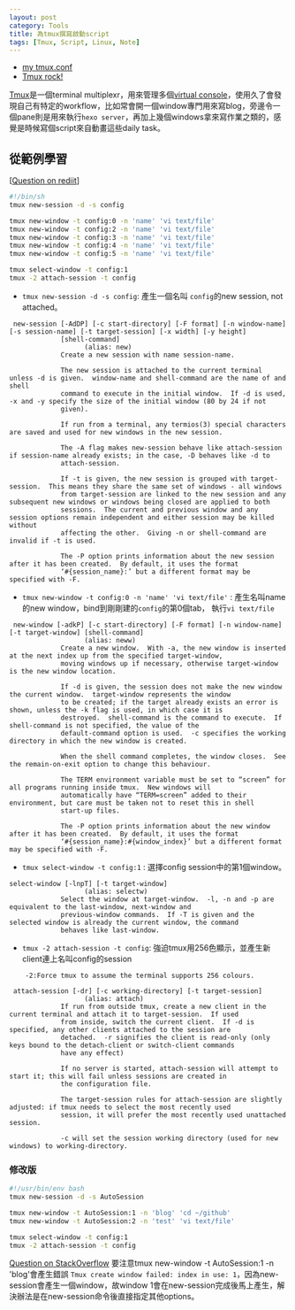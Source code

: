 ```yaml
---
layout: post
category: Tools
title: 為tmux撰寫啟動script
tags: [Tmux, Script, Linux, Note]
---
```


* [my tmux.conf](https://github.com/good5dog5/dotfile/blob/master/config/XDG_CONFIG/tmux/tmux.conf)
* [Tmux rock!](http://www.slideshare.net/chenkaie/tmux-rocks)

[Tmux](https://www.wikiwand.com/en/Tmux)是一個terminal multiplexr，用來管理多個[virtual console](https://www.wikiwand.com/en/Virtual_console)，使用久了會發現自己有特定的workflow，比如常會開一個window專門用來寫blog，旁邊令一個pane則是用來執行`hexo server`，再加上幾個windows拿來寫作業之類的，感覺是時候寫個script來自動畫這些daily task。

<!--more-->

## 從範例學習
[[Question on rediit](https://www.reddit.com/r/tmux/comments/3nhx80/how_can_i_use_one_command_to_open_several_tmux/)]
~~~ sh
#!/bin/sh
tmux new-session -d -s config

tmux new-window -t config:0 -n 'name' 'vi text/file'
tmux new-window -t config:2 -n 'name' 'vi text/file'
tmux new-window -t config:3 -n 'name' 'vi text/file'
tmux new-window -t config:4 -n 'name' 'vi text/file'
tmux new-window -t config:5 -n 'name' 'vi text/file'

tmux select-window -t config:1
tmux -2 attach-session -t config
~~~

* `tmux new-session -d -s config`: 產生一個名叫 `config`的new session, not attached。
~~~
 new-session [-AdDP] [-c start-directory] [-F format] [-n window-name] [-s session-name] [-t target-session] [-x width] [-y height]
             [shell-command]
                   (alias: new)
             Create a new session with name session-name.

             The new session is attached to the current terminal unless -d is given.  window-name and shell-command are the name of and shell
             command to execute in the initial window.  If -d is used, -x and -y specify the size of the initial window (80 by 24 if not
             given).

             If run from a terminal, any termios(3) special characters are saved and used for new windows in the new session.

             The -A flag makes new-session behave like attach-session if session-name already exists; in the case, -D behaves like -d to
             attach-session.

             If -t is given, the new session is grouped with target-session.  This means they share the same set of windows - all windows
             from target-session are linked to the new session and any subsequent new windows or windows being closed are applied to both
             sessions.  The current and previous window and any session options remain independent and either session may be killed without
             affecting the other.  Giving -n or shell-command are invalid if -t is used.

             The -P option prints information about the new session after it has been created.  By default, it uses the format
             ‘#{session_name}:’ but a different format may be specified with -F.
~~~

* `tmux new-window -t config:0 -n 'name' 'vi text/file'` : 產生名叫name的new window，bind到剛剛建的`config`的第0個tab， 執行`vi text/file`
~~~
 new-window [-adkP] [-c start-directory] [-F format] [-n window-name] [-t target-window] [shell-command]
                   (alias: neww)
             Create a new window.  With -a, the new window is inserted at the next index up from the specified target-window,
             moving windows up if necessary, otherwise target-window is the new window location.

             If -d is given, the session does not make the new window the current window.  target-window represents the window
             to be created; if the target already exists an error is shown, unless the -k flag is used, in which case it is
             destroyed.  shell-command is the command to execute.  If shell-command is not specified, the value of the
             default-command option is used.  -c specifies the working directory in which the new window is created.

             When the shell command completes, the window closes.  See the remain-on-exit option to change this behaviour.

             The TERM environment variable must be set to “screen” for all programs running inside tmux.  New windows will
             automatically have “TERM=screen” added to their environment, but care must be taken not to reset this in shell
             start-up files.

             The -P option prints information about the new window after it has been created.  By default, it uses the format
             ‘#{session_name}:#{window_index}’ but a different format may be specified with -F.
~~~
* `tmux select-window -t config:1` : 選擇config session中的第1個window。
~~~
select-window [-lnpT] [-t target-window]
                   (alias: selectw)
             Select the window at target-window.  -l, -n and -p are equivalent to the last-window, next-window and
             previous-window commands.  If -T is given and the selected window is already the current window, the command
             behaves like last-window.
~~~
* `tmux -2 attach-session -t config`: 強迫tmux用256色顯示，並產生新client連上名叫config的session
~~~
	-2:Force tmux to assume the terminal supports 256 colours.

 attach-session [-dr] [-c working-directory] [-t target-session]
                   (alias: attach)
             If run from outside tmux, create a new client in the current terminal and attach it to target-session.  If used
             from inside, switch the current client.  If -d is specified, any other clients attached to the session are
             detached.  -r signifies the client is read-only (only keys bound to the detach-client or switch-client commands
             have any effect)

             If no server is started, attach-session will attempt to start it; this will fail unless sessions are created in
             the configuration file.

             The target-session rules for attach-session are slightly adjusted: if tmux needs to select the most recently used
             session, it will prefer the most recently used unattached session.

             -c will set the session working directory (used for new windows) to working-directory.
~~~
### 修改版
~~~ sh
#!/usr/bin/env bash
tmux new-session -d -s AutoSession

tmux new-window -t AutoSession:1 -n 'blog' 'cd ~/github'
tmux new-window -t AutoSession:2 -n 'test' 'vi text/file'

tmux select-window -t config:1
tmux -2 attach-session -t config
~~~

[Question on StackOverflow](http://stackoverflow.com/questions/23149699/tmux-create-window-failed-index-in-use-0)
要注意tmux new-window -t AutoSession:1 -n 'blog'會產生錯誤 `Tmux create window failed: index in use: 1`，因為new-session會產生一個window，故window 1會在new-session完成後馬上產生，解決辦法是在new-session命令後直接指定其他options。
